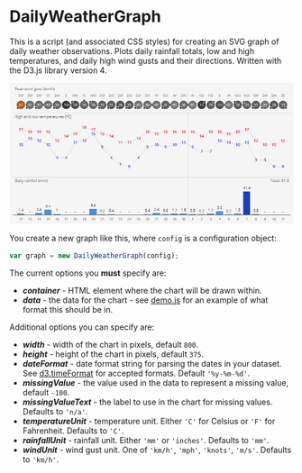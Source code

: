 # DailyWeatherGraph

This is a script (and associated CSS styles) for creating an SVG graph of daily weather observations.
Plots daily rainfall totals, low and high temperatures, and daily high wind gusts and their directions. Written with the D3.js library version 4.

<img alt="example image" src="example.png" width="880">

You create a new graph like this, where `config` is a configuration object:
```javascript
var graph = new DailyWeatherGraph(config);
```

The current options you **must** specify are:

+ ***container*** - HTML element where the chart will be drawn within.
+ ***data*** - the data for the chart - see <a href="test.js">demo.js</a> for an example of what format this should be in.

Additional options you can specify are:

+ ***width*** - width of the chart in pixels, default `800`.
+ ***height*** - height of the chart in pixels, default `375`.
+ ***dateFormat*** - date format string for parsing the dates in your dataset. See <a href="https://github.com/d3/d3/blob/master/API.md#time-formats-d3-time-format">d3.timeFormat</a> for accepted formats. Default `'%y-%m-%d'`.
+ ***missingValue*** - the value used in the data to represent a missing value, default `-100`.
+ ***missingValueText*** - the label to use in the chart for missing values. Defaults to `'n/a'`.
+ ***temperatureUnit*** - temperature unit. Either `'C'` for Celsius or `'F'` for Fahrenheit. Defaults to `'C'`.
+ ***rainfallUnit*** - rainfall unit. Either `'mm'` or `'inches'`. Defaults to `'mm'`.
+ ***windUnit*** - wind gust unit. One of `'km/h'`, `'mph'`, `'knots'`, `'m/s'`. Defaults to `'km/h'`.
